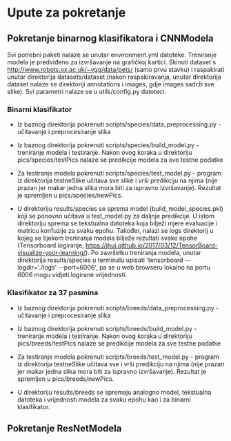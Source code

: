# Upute za pokretanje
## Pokretanje binarnog klasifikatora i CNNModela
Svi potrebni paketi nalaze se unutar environment.yml datoteke. 
Treniranje modela je predviđeno za izvršavanje na grafičkoj kartici.
Skinuti dataset s http://www.robots.ox.ac.uk/~vgg/data/pets/ (samo prvu stavku) i raspakirati unutar direktorija datasets/dataset (nakon raspakiravanja, unutar direktorija dataset nalaze se direktoriji annotations i images, gdje images sadrži sve slike).
Svi parametri nalaze se u utils/config.py datoteci.

### Binarni klasifikator
* Iz baznog direktorija pokrenuti scripts/species/data_preprocessing.py - učitavanje i preprocesiranje slika
* Iz baznog direktorija pokrenuti scripts/species/build_model.py - treniranje modela i testiranje. Nakon ovog koraka u direktoriju pics/species/testPics nalaze se predikcije modela za sve testne podatke
* Za testiranje modela pokrenuti scripts/species/test_model.py - program iz direktorija testneSlike učitava sve slike i vrši predikciju na njima (nije prazan jer makar jedna slika mora biti za ispravno izvršavanje). Rezultat je spremljen u pics/species/newPics.

* U direktoriju results/species se sprema model (build_model_species.pkl) koji se ponovno učitava u test_model.py za daljnje predikcije. U istom direktoriju sprema se tekstualna datoteka koja bilježi mjere evaluacije i matricu konfuzije za svaku epohu. Također, nalazi se logs direktorij u kojeg se tijekom treniranja modela bilježe rezultati svake epohe (Tensorboard logiranje, https://jhui.github.io/2017/03/12/TensorBoard-visualize-your-learning/). Po završetku treniranja modela, unutar direktorija results/species u terminalu upisati 'tensorboard --logdir='./logs' --port=6006', pa se u web browseru lokalno na portu 6006 mogu vidjeti logirane vrijednosti.

### Klasifikator za 37 pasmina
* Iz baznog direktorija pokrenuti scripts/breeds/data_preprocessing.py - učitavanje i preprocesiranje slika
* Iz baznog direktorija pokrenuti scripts/breeds/build_model.py - treniranje modela i testiranje. Nakon ovog koraka u direktoriju pics/breeds/testPics nalaze se predikcije modela za sve testne podatke
* Za testiranje modela pokrenuti scripts/breeds/test_model.py - program iz direktorija testneSlike učitava sve i vrši predikciju na njima (nije prazan jer makar jedna slika mora biti za ispravno izvršavanje). Rezultat je spremljen u pics/breeds/newPics.

* U direktoriju results/breeds se spremaju analogno model, tekstualna datoteka i vrijednosti modela za svaku epohu kao i za binarni klasifikator.

## Pokretanje ResNetModela
